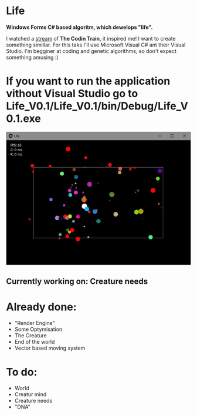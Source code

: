 # Life
<p><b>Windows Forms C# based algoritm, which dewelops "life".</b>

<p>I watched a <a href="https://youtu.be/qzFlnX-z38U">stream</a> of <b>The Codin Train</b>, it inspired me! I want to create something simillar. 
For this taks I'll use Microsoft Visual C# ant their Visual Studio. I'm begginer at coding and genetic algorithms, so don't expect something amusing :)

<p><h1> If you want to run the application vithout Visual Studio go to <b>Life_V0.1/Life_V0.1/bin/Debug/Life_V0.1.exe</b></h1>

<center><img src="https://raw.githubusercontent.com/MisterBE2/Life/master/Life_progress.JPG" alt="The program"></center>

<p><h2> Currently working on: <b>Creature needs</b></h2>

<p><h1>Already done:</h1>
<ul>
  <li>"Render Engine"</li>
  <li>Some Optymisation</li>
  <li>The Creature</li>
  <li>End of the world</li>
  <li>Vector based moving system</li>
 </ul>
  
<p><h1>To do:</h1>
<ul>
  <li>World</li>
  <li>Creatur mind</li>
  <li>Creature needs</li>
  <li>"DNA"</li>
</ul>
